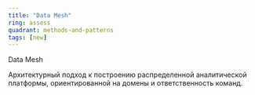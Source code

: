 ```yaml
---
title: "Data Mesh"
ring: assess
quadrant: methods-and-patterns
tags: [new]
---
```


Data Mesh

Архитектурный подход к построению распределенной аналитической платформы, ориентированной на домены и ответственность команд.
